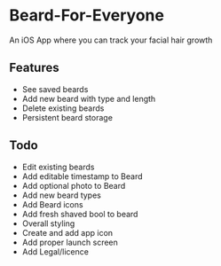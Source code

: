 # Beard-For-Everyone
An iOS App where you can track your facial hair growth

## Features

- See saved beards
- Add new beard with type and length
- Delete existing beards
- Persistent beard storage

## Todo

- Edit existing beards
- Add editable timestamp to Beard
- Add optional photo to Beard
- Add new beard types
- Add Beard icons
- Add fresh shaved bool to beard
- Overall styling
- Create and add app icon
- Add proper launch screen
- Add Legal/licence

